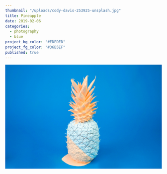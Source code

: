 ```yaml
---
thumbnail: "/uploads/cody-davis-253925-unsplash.jpg"
title: Pineapple
date: 2019-02-06
categories:
  - photography
  - blue
project_bg_color: "#EDEDED"
project_fg_color: "#36B5EF"
published: true
---
```


![](/uploads/cody-davis-253925-unsplash.jpg)
